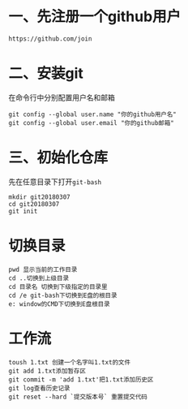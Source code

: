 # 一、先注册一个github用户
```$xslt
https://github.com/join
```

# 二、安装git
在命令行中分别配置用户名和邮箱
```$xslt
git config --global user.name "你的github用户名"
git config --global user.email "你的github邮箱"
```
# 三、初始化仓库
先在任意目录下打开`git-bash`
```$xslt
mkdir git20180307
cd git20180307
git init
```
# 切换目录
```$xslt
pwd 显示当前的工作目录
cd ..切换到上级目录
cd 目录名 切换到下级指定的目录里
cd /e git-bash下切换到E盘的根目录
e: window的CMD下切换到E盘根目录
```

# 工作流
```$xslt
toush 1.txt 创建一个名字叫1.txt的文件
git add 1.txt添加暂存区
git commit -m 'add 1.txt'把1.txt添加历史区
git log查看历史记录
git reset --hard `提交版本号` 重置提交代码
```